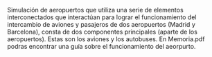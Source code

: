Simulación de aeropuertos que utiliza una serie de elementos interconectados que interactúan para lograr el funcionamiento del intercambio de aviones y pasajeros de dos 
aeropuertos (Madrid y Barcelona), consta de dos componentes principales (aparte de los aeropuertos). Estas son los aviones y los autobuses.
En Memoria.pdf podras encontrar una guía sobre el funcionamiento del aeorpurto.
